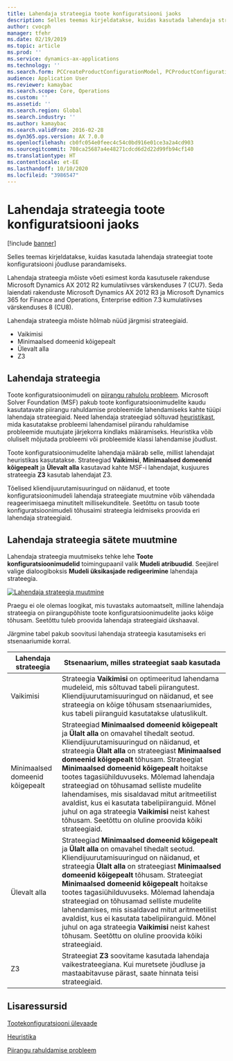 ```yaml
---
title: Lahendaja strateegia toote konfiguratsiooni jaoks
description: Selles teemas kirjeldatakse, kuidas kasutada lahendaja strateegiat toote konfiguratsiooni jõudluse parandamiseks.
author: cvocph
manager: tfehr
ms.date: 02/19/2019
ms.topic: article
ms.prod: ''
ms.service: dynamics-ax-applications
ms.technology: ''
ms.search.form: PCCreateProductConfigurationModel, PCProductConfigurationModelListPage
audience: Application User
ms.reviewer: kamaybac
ms.search.scope: Core, Operations
ms.custom: ''
ms.assetid: ''
ms.search.region: Global
ms.search.industry: ''
ms.author: kamaybac
ms.search.validFrom: 2016-02-28
ms.dyn365.ops.version: AX 7.0.0
ms.openlocfilehash: cb0fc054e0feec4c54c0bd916e01ce3a2a4cd903
ms.sourcegitcommit: 708ca25687a4e48271cdcd6d2d22d99fb94cf140
ms.translationtype: HT
ms.contentlocale: et-EE
ms.lasthandoff: 10/10/2020
ms.locfileid: "3986547"
---
```

# <a name="solver-strategy-for-product-configuration"></a>Lahendaja strateegia toote konfiguratsiooni jaoks

[!include [banner](../includes/banner.md)]

Selles teemas kirjeldatakse, kuidas kasutada lahendaja strateegiat toote konfiguratsiooni jõudluse parandamiseks.

Lahendaja strateegia mõiste võeti esimest korda kasutusele rakenduse Microsoft Dynamics AX 2012 R2 kumulatiivses värskenduses 7 (CU7). Seda laiendati rakenduste Microsoft Dynamics AX 2012 R3 ja Microsoft Dynamics 365 for Finance and Operations, Enterprise edition 7.3 kumulatiivses värskenduses 8 (CU8).

Lahendaja strateegia mõiste hõlmab nüüd järgmisi strateegiaid.

- Vaikimisi
- Minimaalsed domeenid kõigepealt
- Ülevalt alla
- Z3

## <a name="solver-strategy"></a>Lahendaja strateegia 

Toote konfiguratsioonimudeli on [piirangu rahulolu probleem](http://aima.cs.berkeley.edu/2nd-ed/newchap05.pdf). Microsoft Solver Foundation (MSF) pakub toote konfiguratsioonimudelite kaudu kasutatavate piirangu rahuldamise probleemide lahendamiseks kahte tüüpi lahendaja strateegiaid. Need lahendaja strateegiad sõltuvad [heuristikast](https://techterms.com/definition/heuristic), mida kasutatakse probleemi lahendamisel piirandu rahuldamise probleemide muutujate järjekorra kindlaks määramiseks. Heuristika võib oluliselt mõjutada probleemi või probleemide klassi lahendamise jõudlust.

Toote konfiguratsioonimudelite lahendaja määrab selle, millist lahendajat heuristikas kasutatakse. Strateegiad **Vaikimisi**, **Minimaalsed domeenid kõigepealt** ja **Ülevalt alla** kasutavad kahte MSF-i lahendajat, kusjuures strateegia **Z3** kasutab lahendajat Z3. 

Tõelised kliendijuurutamisuuringud on näidanud, et toote konfiguratsioonimudeli lahendaja strateegiate muutmine võib vähendada reageerimisaega minutitelt millisekunditele. Seetõttu on tasub toote konfiguratsioonimudeli tõhusaimi strateegia leidmiseks proovida eri lahendaja strateegiaid.

## <a name="change-the-settings-for-the-solver-strategy"></a>Lahendaja strateegia sätete muutmine

Lahendaja strateegia muutmiseks tehke lehe **Toote konfiguratsioonimudelid** toimingupaanil valik **Mudeli atribuudid**. Seejärel valige dialoogiboksis **Mudeli üksikasjade redigeerimine** lahendaja strateegia.

[![Lahendaja strateegia muutmine](./media/solver-strategy.png)](./media/solver-strategy.png)

Praegu ei ole olemas loogikat, mis tuvastaks automaatselt, milline lahendaja strateegia on piirangupõhiste toote konfiguratsioonimudelite jaoks kõige tõhusam. Seetõttu tuleb proovida lahendaja strateegiaid ükshaaval.

Järgmine tabel pakub soovitusi lahendaja strateegia kasutamiseks eri stsenaariumide korral.

| Lahendaja strateegia      | Stsenaarium, milles strateegiat saab kasutada |
|----------------------|-----------------------------------|
| Vaikimisi              | Strateegia **Vaikimisi** on optimeeritud lahendama mudeleid, mis sõltuvad tabeli piirangutest. Kliendijuurutamisuuringud on näidanud, et see strateegia on kõige tõhusam stsenaariumides, kus tabeli piiranguid kasutatakse ulatuslikult. |
| Minimaalsed domeenid kõigepealt | Strateegiad **Minimaalsed domeenid kõigepealt** ja **Ülalt alla** on omavahel tihedalt seotud. Kliendijuurutamisuuringud on näidanud, et strateegia **Ülalt alla** on strateegiast **Minimaalsed domeenid kõigepealt** tõhusam. Strateegiat **Minimaalsed domeenid kõigepealt** hoitakse tootes tagasiühilduvuseks. Mõlemad lahendaja strateegiad on tõhusamad selliste mudelite lahendamises, mis sisaldavad mitut aritmeetilist avaldist, kus ei kasutata tabelipiiranguid. Mõnel juhul on aga strateegia **Vaikimisi** neist kahest tõhusam. Seetõttu on oluline proovida kõiki strateegiaid. |
| Ülevalt alla             | Strateegiad **Minimaalsed domeenid kõigepealt** ja **Ülalt alla** on omavahel tihedalt seotud. Kliendijuurutamisuuringud on näidanud, et strateegia **Ülalt alla** on strateegiast **Minimaalsed domeenid kõigepealt** tõhusam. Strateegiat **Minimaalsed domeenid kõigepealt** hoitakse tootes tagasiühilduvuseks. Mõlemad lahendaja strateegiad on tõhusamad selliste mudelite lahendamises, mis sisaldavad mitut aritmeetilist avaldist, kus ei kasutata tabelipiiranguid. Mõnel juhul on aga strateegia **Vaikimisi** neist kahest tõhusam. Seetõttu on oluline proovida kõiki strateegiaid. |
| Z3                   | Strateegiat **Z3** soovitame kasutada lahendaja vaikestrateegiana. Kui muretsete jõudluse ja mastaabitavuse pärast, saate hinnata teisi strateegiaid. |

## <a name="additional-resources"></a>Lisaressursid

[Tootekonfiguratsiooni ülevaade](build-product-configuration-model.md)

[Heuristika](https://techterms.com/definition/heuristic)

[Piirangu rahuldamise probleem](http://aima.cs.berkeley.edu/2nd-ed/newchap05.pdf)
